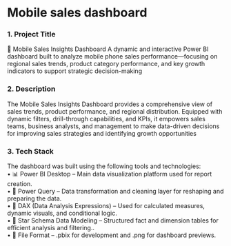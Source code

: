 # Mobile sales dashboard
### 1.	Project Title 
📱 Mobile Sales Insights Dashboard
A dynamic and interactive Power BI dashboard built to analyze mobile phone sales performance—focusing on regional sales trends, product category performance, and key growth indicators to support strategic decision-making

### 2.	Description
The Mobile Sales Insights Dashboard provides a comprehensive view of sales trends, product performance, and regional distribution. Equipped with dynamic filters, drill-through capabilities, and KPIs, it empowers sales teams, business analysts, and management to make data-driven decisions for improving sales strategies and identifying growth opportunities

### 3.	Tech Stack
The dashboard was built using the following tools and technologies:<br>
•	📊 Power BI Desktop – Main data visualization platform used for report creation.<br>
•	📂 Power Query – Data transformation and cleaning layer for reshaping and preparing the data.<br>
•	🧠 DAX (Data Analysis Expressions) – Used for calculated measures, dynamic visuals, and conditional logic.<br>
•	📝 Star Schema Data Modeling – Structured fact and dimension tables for efficient analysis and filtering..<br>
•	📁 File Format – .pbix for development and .png for dashboard previews.

